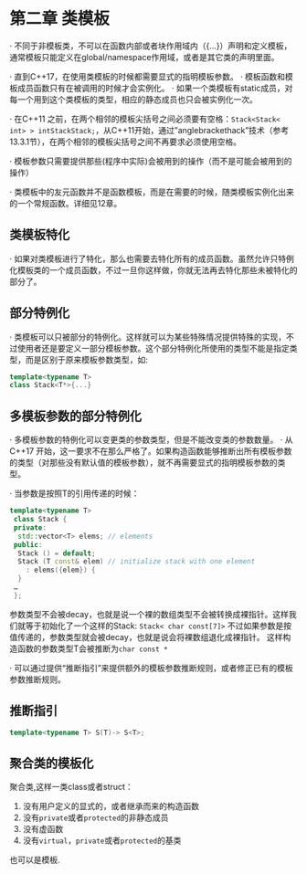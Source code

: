 # 第二章 类模板

· 不同于非模板类，不可以在函数内部或者块作用域内（{...}）声明和定义模板，通常模板只能定义在global/namespace作用域，或者是其它类的声明里面。

· 直到C++17，在使用类模板的时候都需要显式的指明模板参数。
· 模板函数和模板成员函数只有在被调用的时候才会实例化。
· 如果一个类模板有static成员，对每一个用到这个类模板的类型，相应的静态成员也只会被实例化一次。

· 在C++11 之前，在两个相邻的模板尖括号之间必须要有空格：`Stack<Stack< int> > intStackStack;`，从C++11开始，通过”anglebrackethack”技术（参考13.3.1节），在两个相邻的模板尖括号之间不再要求必须使用空格。

· 模板参数只需要提供那些(程序中实际)会被用到的操作（而不是可能会被用到的操作）

· 类模板中的友元函数并不是函数模板，而是在需要的时候，随类模板实例化出来的一个常规函数。详细见12章。

## 类模板特化

· 如果对类模板进行了特化，那么也需要去特化所有的成员函数。虽然允许只特例化模板类的一个成员函数，不过一旦你这样做，你就无法再去特化那些未被特化的部分了。

## 部分特例化

· 类模板可以只被部分的特例化。这样就可以为某些特殊情况提供特殊的实现，不过使用者还是要定义一部分模板参数。这个部分特例化所使用的类型不能是指定类型，而是区别于原来模板参数类型，如:

```cpp
template<typename T>
class Stack<T*>{...}
```

## 多模板参数的部分特例化

· 多模板参数的特例化可以变更类的参数类型，但是不能改变类的参数数量。
· 从C++17 开始，这一要求不在那么严格了。如果构造函数能够推断出所有模板参数的类型（对那些没有默认值的模板参数），就不再需要显式的指明模板参数的类型。

· 当参数是按照T的引用传递的时候：

```cpp
template<typename T>
 class Stack {
 private:
  std::vector<T> elems; // elements
 public:
  Stack () = default;
  Stack (T const& elem) // initialize stack with one element
    : elems({elem}) {
  }
 …
 };
```

参数类型不会被decay，也就是说一个裸的数组类型不会被转换成裸指针。这样我们就等于初始化了一个这样的Stack: `Stack< char const[7]>`
不过如果参数是按值传递的，参数类型就会被decay，也就是说会将裸数组退化成裸指针。
这样构造函数的参数类型T会被推断为`char const *`

· 可以通过提供“推断指引”来提供额外的模板参数推断规则，或者修正已有的模板参数推断规则。

## 推断指引

```cpp
template<typename T> S(T)-> S<T>; 
```

## 聚合类的模板化

聚合类,这样一类class或者struct：

1. 没有用户定义的显式的，或者继承而来的构造函数
2. 没有`private`或者`protected`的非静态成员
3. 没有虚函数
4. 没有`virtual`，`private`或者`protected`的基类

也可以是模板.
